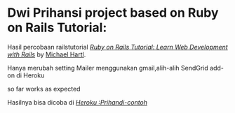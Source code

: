 # Dwi Prihansi project based on Ruby on Rails Tutorial: 

Hasil percobaan railstutorial 
[*Ruby on Rails Tutorial:
Learn Web Development with Rails*](http://www.railstutorial.org/)
by [Michael Hartl](http://www.michaelhartl.com/).

Hanya merubah setting Mailer menggunakan gmail,alih-alih SendGrid add-on di Heroku

so far works as expected

Hasilnya bisa dicoba di 
[*Heroku :Prihandi-contoh*](https://prihandi-contoh.herokuapp.com/)